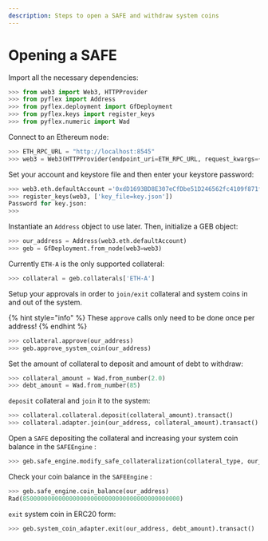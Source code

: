 ```yaml
---
description: Steps to open a SAFE and withdraw system coins
---
```


# Opening a SAFE

Import all the necessary dependencies:

```python
>>> from web3 import Web3, HTTPProvider
>>> from pyflex import Address
>>> from pyflex.deployment import GfDeployment
>>> from pyflex.keys import register_keys
>>> from pyflex.numeric import Wad 
```

Connect to an Ethereum node:

```python
>>> ETH_RPC_URL = "http://localhost:8545"
>>> web3 = Web3(HTTPProvider(endpoint_uri=ETH_RPC_URL, request_kwargs={"timeout": 60}))
```

Set your account and keystore file and then enter your keystore password:

```python
>>> web3.eth.defaultAccount ='0xdD1693BD8E307eCfDbe51D246562fc4109f871f8'
>>> register_keys(web3, ['key_file=key.json'])
Password for key.json: 
>>>
```

Instantiate an `Address` object to use later. Then, initialize a GEB object:

```python
>>> our_address = Address(web3.eth.defaultAccount)
>>> geb = GfDeployment.from_node(web3=web3)
```

Currently `ETH-A` is the only supported collateral:

```python
>>> collateral = geb.collaterals['ETH-A']
```

Setup your approvals in order to `join/exit` collateral and system coins in and out of the system.

{% hint style="info" %}
These `approve` calls only need to be done once per address!
{% endhint %}

```python
>>> collateral.approve(our_address)
>>> geb.approve_system_coin(our_address)
```

Set the amount of collateral to deposit and amount of debt to withdraw:

```python
>>> collateral_amount = Wad.from_number(2.0)
>>> debt_amount = Wad.from_number(85)
```

`deposit` collateral and `join` it to the system:

```python
>>> collateral.collateral.deposit(collateral_amount).transact()
>>> collateral.adapter.join(our_address, collateral_amount).transact()
```

Open a `SAFE` depositing the collateral and increasing your system coin balance in the `SAFEEngine` :

```python
>>> geb.safe_engine.modify_safe_collateralization(collateral_type, our_address, delta_collateral=collateral_amount, delta_debt=debt_amount).transact()
```

Check your coin balance in the `SAFEEngine` :

```python
>>> geb.safe_engine.coin_balance(our_address)
Rad(85000000000000000000000000000000000000000000)
```

`exit` system coin in ERC20 form:

```python
>>> geb.system_coin_adapter.exit(our_address, debt_amount).transact()
```

